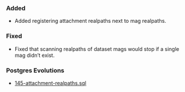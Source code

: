 ### Added
- Added registering attachment realpaths next to mag realpaths.

### Fixed
- Fixed that scanning realpaths of dataset mags would stop if a single mag didn’t exist.

### Postgres Evolutions
- [145-attachment-realpaths.sql](conf/evolutions/145-attachment-realpaths.sql)
